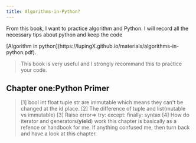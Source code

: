 ```yaml
---
title: Algorithms-in-Python?
---
```


<p class="lead"> From this book, I want to practice algorithm and Python. I will record all the necessary tips about python and keep the code</p>
[Algorithm in python](https://lupingX.github.io/materials/algorithms-in-python.pdf).

>This book is very useful and I strongly recommand this to practice your code.

## Chapter one:Python Primer
>[1] bool int float tuple str are immutable which means they can't be changed at the id place.
[2] The difference of tuple and list(mutable vs immutable)
[3] Raise error=> try: except: finally: syntax
[4] How do iterator and generators(**yield**) work
this chapter is basically as a refence or handbook for me. If anything confused me, then turn back and have a look at this chapter.
